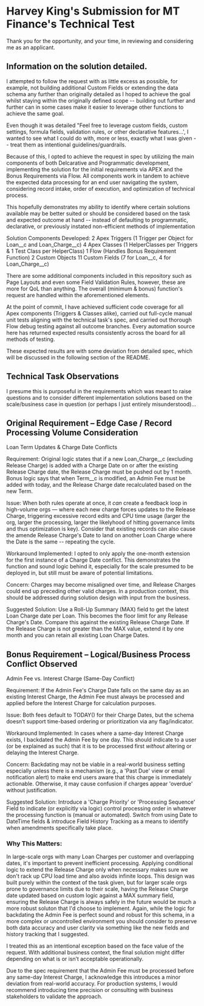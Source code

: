 # Harvey King's Submission for MT Finance's Technical Test

Thank you for the opportunity, and your time, in reviewing and considering me as an applicant.

## Information on the solution detailed.

I attempted to follow the request with as little excess as possible, for example, not building additional Custom Fields or extending the data schema any further than originally detailed as I hoped to achieve the goal whilst staying within the originally defined scope -- building out further and further can in some cases make it easier to leverage other functions to achieve the same goal. 

Even though it was detailed "Feel free to leverage custom fields, custom settings, formula fields, validation rules, or other declarative features...', I wanted to see what I could do with, more or less, exactly what I was given -- treat them as intentional guidelines/guardrails.

Because of this, I opted to achieve the request in spec by utilizing the main components of both Delcarative and Programmatic development, implementing the solution for the initial requirements via APEX and the Bonus Requirements via Flow. All components work in tandem to achieve the expected data processing for an end user navigating the system, considering record intake, order of execution, and optimization of technical process. 

This hopefully demonstrates my ability to identify where certain solutions available may be better suited or should be considered based on the task and expected outcome at hand -- instead of defaulting to programmatic, declarative, or previously instated non-efficient methods of implementation

Solution Components Developed:
2 Apex Triggers (1 Trigger per Object for Loan__c and Loan_Charge__c)
4 Apex Classes (1 HelperClasses per Triggers & 1 Test Class per HelperClass)
1 Flow (Handles Bonus Requirement Function)
2 Custom Objects 
11 Custom Fields (7 for Loan__c, 4 for Loan_Charge__c)

There are some additional components included in this repository such as Page Layouts and even some Field Validation Rules, however, these are more for QoL than anything. The overall (minimum & bonus) function's request are handled within the aforementioned elements.

At the point of commit, I have achieved sufficient code coverage for all Apex components (Triggers & Classes alike), carried out full-cycle manual unit tests aligning with the technical task's spec, and carried out thorough Flow debug testing against all outcome branches. Every automation source here has returned expected results consistently across the board for all methods of testing.

These expected results are with some deviation from detailed spec, which will be discussed in the following section of the README.



## Technical Task Observations

I presume this is purposeful in the requirements which was meant to raise questions and to consider different implementation solutions based on the scale/business case in question (or perhaps I just entirely misunderstood)...

## Original Requirement – Edge Case / Record Processing Volume Consideration

Loan Term Updates & Charge Date Conflicts

Requirement:
Original logic states that if a new Loan_Charge__c (excluding Release Charge) is added with a Charge Date on or after the existing Release Charge date, the Release Charge must be pushed out by 1 month.
Bonus logic says that when Term__c is modified, an Admin Fee must be added with today, and the Release Charge date recalculated based on the new Term.

Issue:
When both rules operate at once, it *can* create a feedback loop in high-volume orgs — where each new charge forces updates to the Release Charge, triggering excessive record edits and CPU time usage (larger the org, larger the processing, larger the likelyhood of hitting governance limits and thus optimization is key). Consider that existing records can also cause the amende Release Charge's Date to land on another Loan Charge where the Date is the same -- repeating the cycle.

Workaround Implemented:
I opted to only apply the one-month extension for the first instance of a Charge Date conflict. This demonstrates the function and sound logic behind it, especially for the scale presumed to be deployed in, but still must be aware of potential limitations.

Concern:
Charges may become misaligned over time, and Release Charges could end up preceding other valid charges. In a production context, this should be addressed during solution design with input from the business.

Suggested Solution:
Use a Roll-Up Summary (MAX) field to get the latest Loan Charge date per Loan. This becomes the floor limit for any Release Charge's Date.
Compare this against the existing Release Charge Date. If the Release Charge is not greater than the MAX value, extend it by one month and you can retain all existing Loan Charge Dates.


## Bonus Requirement – Logical/Business Process Conflict Observed

Admin Fee vs. Interest Charge (Same-Day Conflict)

Requirement:
If the Admin Fee's Charge Date falls on the same day as an existing Interest Charge, the Admin Fee must always be processed and applied before the Interest Charge for calculation purposes.

Issue:
Both fees default to TODAY() for their Charge Dates, but the schema doesn’t support time-based ordering or prioritization via any flag/indicator.

Workaround Implemented:
In cases where a same-day Interest Charge exists, I backdated the Admin Fee by one day. This should indicate to a user (or be explained as such) that it is to be processed first *without* altering or delaying the Interest Charge.

Concern:
Backdating may not be viable in a real-world business setting especially unless there is a mechanism (e.g., a 'Past Due' view or email notification alert) to make end users aware that this charge is immediately actionable. Otherwise, it may cause confusion if charges appear 'overdue' without justification.

Suggested Solution:
Introduce a 'Charge Priority' or 'Processing Sequence' Field to indicate (or explicitly via logic) control processing order in whatever the processing function is (manual or automated).
Switch from using Date to DateTime fields & introduce Field History Tracking as a means to identify when amendments specifically take place.

### Why This Matters:

In large-scale orgs with many Loan Charges per customer and overlapping dates, it's important to prevent inefficient processing. Applying conditional logic to extend the Release Charge only when necessary makes sure we don't rack up CPU load time and also avoids infinite loops.
This design was built purely within the context of the task given, but for larger scale orgs prone to governance limits due to their scale, having the Release Charge date updated based on custom logic against a MAX summary field, ensuring the Release Charge is always safely in the future would be much a more robust soluton that I'd choose to implement.
Again, while the logic for backdating the Admin Fee is perfect sound and robust for this schema, in a more complex or uncontrolled environment you should consider to preserve both data accuracy and user clarity via something like the new fields and history tracking that I suggested.

I treated this as an intentional exception based on the face value of the request. With additional business context, the final solution might differ depending on what is or isn’t acceptable operationally.

Due to the spec requirement that the Admin Fee must be processed before any same-day Interest Charge, I acknowledge this introduces a minor deviation from real-world accuracy. For production systems, I would recommend introducing time precision or consulting with business stakeholders to validate the approach.